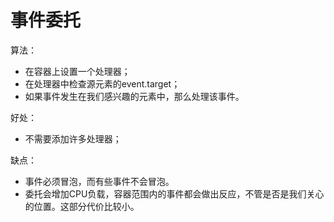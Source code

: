 # 事件委托

算法：

- 在容器上设置一个处理器；
- 在处理器中检查源元素的event.target；
- 如果事件发生在我们感兴趣的元素中，那么处理该事件。

好处：

- 不需要添加许多处理器；

缺点：

- 事件必须冒泡，而有些事件不会冒泡。
- 委托会增加CPU负载，容器范围内的事件都会做出反应，不管是否是我们关心的位置。这部分代价比较小。